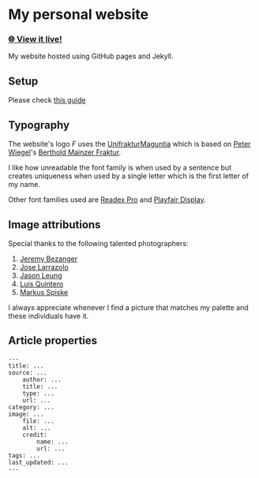 # My personal website
### [**🌐 View it live!**](https://franthormel.github.io/)

My website hosted using GitHub pages and Jekyll.

## Setup

Please check [this guide](https://jekyllrb.com/docs/#instructions)

## Typography
The website's logo *F* uses the [UnifrakturMaguntia](https://fonts.google.com/specimen/UnifrakturMaguntia) which is based on [Peter Wiegel](https://www.peter-wiegel.de/MainzerFraktur.html)'s [Berthold Mainzer Fraktur](https://www.peter-wiegel.de/MainzerFraktur.html).

I like how unreadable the font family is when used by a sentence but creates uniqueness when used by a single letter which is the first letter of my name.

Other font families used are [Readex Pro](https://fonts.google.com/specimen/Readex+Pro) and [Playfair Display](https://fonts.google.com/specimen/Playfair+Display).

## Image attributions
Special thanks to the following talented photographers:
1. [Jeremy Bezanger](https://unsplash.com/@unarchive?utm_source=unsplash&utm_medium=referral&utm_content=creditCopyText)
1. [Jose Larrazolo](https://unsplash.com/@joseadd?utm_source=unsplash&utm_medium=referral&utm_content=creditCopyText)
1. [Jason Leung](https://unsplash.com/@ninjason?utm_source=unsplash&utm_medium=referral&utm_content=creditCopyText)
1. [Luis Quintero](https://unsplash.com/@jibarox?utm_source=unsplash&utm_medium=referral&utm_content=creditCopyText)
1. [Markus Spiske](https://unsplash.com/@markusspiske?utm_source=unsplash&utm_medium=referral&utm_content=creditCopyText)

I always appreciate whenever I find a picture that matches my palette and these individuals have it.

## Article properties

```
---
title: ...
source: ...
    author: ...
    title: ...
    type: ...
    url: ...
category: ...
image: ...
    file: ...
    alt: ...
    credit:
        name: ...
        url: ...
tags: ...
last_updated: ...
---
```
